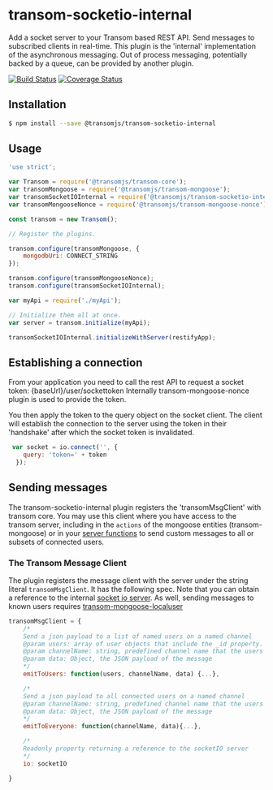 # transom-socketio-internal
Add a socket server to your Transom based REST API. Send messages to subscribed clients in real-time. This plugin is the 'internal' implementation of the asynchronous messaging. Out of process messaging, potentially backed by a queue, can be provided by another plugin.

[![Build Status](https://travis-ci.org/transomjs/transom-socketio-internal.svg?branch=master)](https://travis-ci.org/transomjs/transom-socketio-internal)
[![Coverage Status](https://coveralls.io/repos/github/transomjs/transom-socketio-internal/badge.svg?branch=master)](https://coveralls.io/github/transomjs/transom-socketio-internal?branch=master)

## Installation

```bash
$ npm install --save @transomjs/transom-socketio-internal
```

## Usage

``` Javascript
'use strict';

var Transom = require('@transomjs/transom-core');
var transomMongoose = require('@transomjs/transom-mongoose');
var transomSocketIOInternal = require('@transomjs/transom-socketio-internal');
var transomMongooseNonce = require('@transomjs/transom-mongoose-nonce');

const transom = new Transom();

// Register the plugins.

transom.configure(transomMongoose, {
	mongodbUri: CONNECT_STRING
});

transom.configure(transomMongooseNonce);
transom.configure(transomSocketIOInternal);

var myApi = require('./myApi');

// Initialize them all at once.
var server = transom.initialize(myApi);

transomSocketIOInternal.initializeWithServer(restifyApp);

```

## Establishing a connection

From your application you need to call the rest API to request a socket token:
{baseUrl}/user/sockettoken 
Internally transom-mongoose-nonce plugin is used to provide the token.

You then apply the token to the query object on the socket client. The client will establish the 
connection to the server using the token in their 'handshake' after which the socket token is invalidated.

``` javascript
 var socket = io.connect('', {
    query: 'token=' + token
  });
```


## Sending messages
The transom-socketio-internal plugin registers the 'transomMsgClient' with transom core. You may use this client where you have access to the transom server, 
including in the `actions` of the mongoose entities (transom-mongoose) or in your [server functions](https://github.com/transomjs/transom-server-functions/blob/master/README.md) to send custom messages to all or subsets of connected users.

### The Transom Message Client
The plugin registers the message client with the server under the string literal `transomMsgClient`. It has the following spec. Note that you can obtain a reference to the internal [socket io server](https://socket.io/docs/server-api/). As well, sending messages to known users requires [transom-mongoose-localuser](https://github.com/transomjs/transom-mongoose-localuser/blob/master/README.md)

``` Javascript
transomMsgClient = {
    /*
    Send a json payload to a list of named users on a named channel
    @param users: array of user objects that include the _id property. Alternatively, a single user object.
    @param channelName: string, predefined channel name that the users are listening on.
    @param data: Object, the JSON payload of the message
    */
    emitToUsers: function(users, channelName, data) {...},

    /*
    Send a json payload to all connected users on a named channel
    @param channelName: string, predefined channel name that the users are listening on.
    @param data: Object, the JSON payload of the message
    */
    emitToEveryone: function(channelName, data){...},

    /*
    Readonly property returning a reference to the socketIO server
    */
    io: socketIO

}
```

